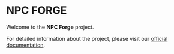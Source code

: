 # NPC FORGE

Welcome to the **NPC Forge** project.

For detailed information about the project, please visit our [official documentation](https://tekoss-organization.gitbook.io/npcforge/).
